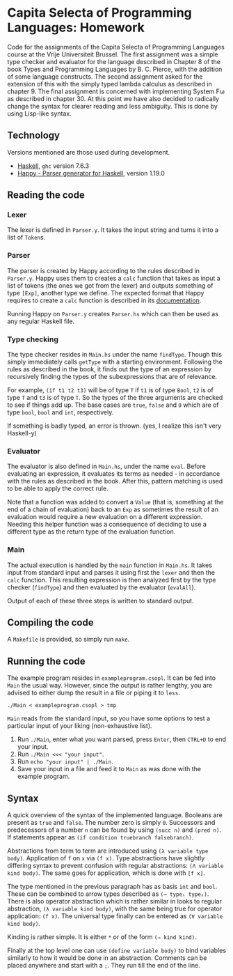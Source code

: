 # Capita Selecta of Programming Languages: Homework

Code for the assignments of the Capita Selecta of Programming Languages course
at the Vrije Universiteit Brussel. The first assignment was a simple type
checker and evaluator for the language described in Chapter 8 of the book Types
and Programming Languages by B. C. Pierce, with the addition of some language
constructs. The second assignment asked for the extension of this with the
simply typed lambda calculus as described in chapter 9. The final assignment is
concerned with implementing System Fω as described in chapter 30. At this point
we have also decided to radically change the syntax for clearer reading and less
ambiguity. This is done by using Lisp-like syntax.

## Technology

Versions mentioned are those used during development.

* [Haskell](http://www.haskell.org/haskellwiki/Haskell), `ghc` version 7.6.3
* [Happy - Parser generator for Haskell](http://hackage.haskell.org/package/happy), version 1.19.0

## Reading the code

### Lexer

The lexer is defined in `Parser.y`. It takes the input string and turns it into
a list of `Token`s.

### Parser

The parser is created by Happy according to the rules described in `Parser.y`.
Happy uses them to creates a `calc` function that takes as input a list of
tokens (the ones we got from the lexer) and outputs something of type `[Exp]`,
another type we define. The expected format that Happy requires to create a
`calc` function is described in its
[documentation](http://www.haskell.org/happy/doc/html/sec-using.html).

Running Happy on `Parser.y` creates `Parser.hs` which can then be used as any
regular Haskell file.

### Type checking

The type checker resides in `Main.hs` under the name `findType`. Though this
simply immediately calls `getType` with a starting environment. Following the
rules as described in the book, it finds out the type of an expression by
recursively finding the types of the subexpressions that are of relevance.

For example, `(if t1 t2 t3)` will be of type `T` if `t1` is of type `Bool`, `t2`
is of type `T` and `t3` is of type `T`. So the types of the three arguments are
checked to see if things add up. The base cases are `true`, `false` and `0`
which are of type `bool`, `bool` and `int`, respectively.

If something is badly typed, an error is thrown. (yes, I realize this isn't very
Haskell-y)

### Evaluator

The evaluator is also defined in `Main.hs`, under the name `eval`. Before
evaluating an expression, it evaluates its terms as needed - in accordance with
the rules as described in the book. After this, pattern matching is used to be
able to apply the correct rule.

Note that a function was added to convert a `Value` (that is, something at the
end of a chain of evaluation) back to an `Exp` as sometimes the result of an
evaluation would require a new evaluation on a different expression. Needing
this helper function was a consequence of deciding to use a different type as
the return type of the evaluation function.

### Main

The actual execution is handled by the `main` function in `Main.hs`. It takes
input from standard input and parses it using first the `lexer` and then the
`calc` function. This resulting expression is then analyzed first by the type
checker (`findType`) and then evaluated by the evaluator (`evalAll`).

Output of each of these three steps is written to standard output.

## Compiling the code

A `Makefile` is provided, so simply run `make`.

## Running the code

The example program resides in `exampleprogram.csopl`. It can be fed into `Main`
the usual way. However, since the output is rather lengthy, you are advised to
either dump the result in a file or piping it to `less`.

    ./Main < exampleprogram.csopl > tmp

`Main` reads from the standard input, so you have some options to test a
particular input of your liking (non-exhaustive list).

1. Run `./Main`, enter what you want parsed, press `Enter`, then `CTRL+D` to end
   your input.
2. Run `./Main <<< "your input"`.
3. Run `echo "your input" | ./Main`.
4. Save your input in a file and feed it to `Main` as was done with the example
    program.

## Syntax

A quick overview of the syntax of the implemented language. Booleans are present
as `true` and `false`. The number zero is simply `0`. Successors and
predecessors of a number `n` can be found by using `(succ n)` and `(pred n)`. If
statements appear as `(if condition truebranch falsebranch)`.

Abstractions from term to term are introduced using `(λ variable type body)`.
Application of `f` on `x` via `(f x)`. Type abstractions have slightly differing
syntax to prevent confusion with regular abstractions: `(Λ variable kind body)`.
The same goes for application, which is done with `[f x]`.

The type mentioned in the previous paragraph has as basis `int` and `bool`.
These can be combined to arrow types described as `(→ type₁ type₂)`. There is
also operator abstraction which is rather similar in looks to regular
abstraction, `(λ variable kind body)`, with the same being true for operator
application: `(f x)`. The universal type finally can be entered as
`(∀ variable kind body)`.

Kinding is rather simple. It is either `*` or of the form `(⇒ kind kind)`.

Finally at the top level one can use `(define variable body)` to bind variables
similarly to how it would be done in an abstraction. Comments can be placed
anywhere and start with a `;`. They run till the end of the line.

